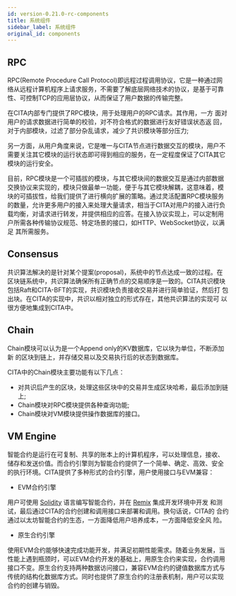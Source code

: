 ```yaml
---
id: version-0.21.0-rc-components
title: 系统组件
sidebar_label: 系统组件
original_id: components
---
```

## RPC

RPC(Remote Procedure Call Protocol)即远程过程调用协议，它是一种通过网 络从远程计算机程序上请求服务，不需要了解底层网络技术的协议，是基于可靠 性、可控制TCP的应用层协议，从而保证了用户数据的传输完整。

在CITA内部专门提供了RPC模块，用于处理用户的RPC请求。其作用，一方 面对用户的请求数据进行简单的校验，对不符合格式的数据进行友好错误状态返 回，对于内部模块，过滤了部分杂乱请求，减少了共识模块等部分压力;

另一方面，从用户角度来说，它是唯一与CITA节点进行数据交互的模块，用户不 需要关注其它模块的运行状态即可得到相应的服务，在一定程度保证了CITA其它 模块的运行安全。

目前，RPC模块是一个可插拔的模块，与其它模块间的数据交互是通过内部数据 交换协议来实现的，模块只做最单一功能，便于与其它模块解耦，这意味着，模 块的可插拔性，给我们提供了进行横向扩展的策略。通过灵活配置RPC模块服务 的数量，允许更多用户的接入来处理大量请求，相当于CITA对用户的接入进行负 载均衡，对请求进行转发，并提供相应的应答。在接入协议实现上，可以定制用 户所需各种传输协议规范、特定场景的接口，如HTTP、ＷebSocket协议，以满足 其所需服务。

## Consensus

共识算法解决的是针对某个提案(proposal)，系统中的节点达成一致的过程。在 区块链系统中，共识算法确保所有正确节点的交易顺序是一致的。CITA共识模块 包括Raft和CITA-BFT的实现，共识模块负责接收交易并进行简单验证，然后打 包出块。在CITA的实现中，共识以相对独立的形式存在，其他共识算法的实现可 以很方便地集成到CITA中。

## Chain

Chain模块可以认为是一个Append only的KV数据库，它以块为单位，不断添加新 的区块到链上，并存储交易以及交易执行后的状态到数据库。

CITA中的Chain模块主要功能有以下几点：

* 对共识后产生的区块，处理这些区块中的交易并生成区块哈希，最后添加到链上;
* Chain模块对RPC模块提供各种查询功能;
* Chain模块对VM模块提供操作数据库的接口。

## VM Engine

智能合约是运行在可复制、共享的账本上的计算机程序，可以处理信息，接收、 储存和发送价值。而合约引擎则为智能合约提供了一个简单、确定、高效、安全 的执行环境。CITA提供了多种形式的合约引擎，用户使用接口与EVM兼容：

* EVM合约引擎

用户可使用 [Solidity](https://solidity.readthedocs.io/en/latest/introduction-to-smart-contracts.html) 语言编写智能合约，并在 [Remix](http://remix.ethereum.org) 集成开发环境中开发 和测试，最后通过CITA的合约创建和调用接口来部署和调用。换句话说，CITA的 合约通过以太坊智能合约的生态，一方面降低用户培养成本，一方面降低安全风 险。

* 原生合约引擎

使用EVM合约能够快速完成功能开发，并满足初期性能需求。随着业务发展，当 性能上遇到瓶颈时，可以EVM合约开发的基础上，用原生合约来实现，合约调用 接口不变。原生合约支持两种数据访问接口，兼容EVM合约的键值数据库方式与 传统的结构化数据库方式。同时也提供了原生合约的注册表机制，用户可以实现 合约的创建与销毁。